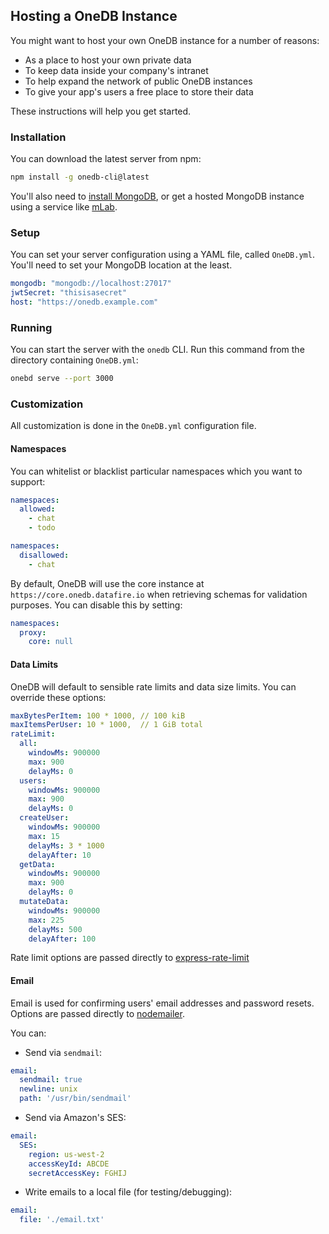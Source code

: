 ## Hosting a OneDB Instance

You might want to host your own OneDB instance for a number of reasons:
* As a place to host your own private data
* To keep data inside your company's intranet
* To help expand the network of public OneDB instances
* To give your app's users a free place to store their data

These instructions will help you get started.

### Installation
You can download the latest server from npm:
```bash
npm install -g onedb-cli@latest
```

You'll also need to [install MongoDB](https://docs.mongodb.com/manual/installation/), or
get a hosted MongoDB instance using a service like [mLab](https://mlab.com/).

### Setup
You can set your server configuration using a YAML file, called `OneDB.yml`. You'll need
to set your MongoDB location at the least.
```yml
mongodb: "mongodb://localhost:27017"
jwtSecret: "thisisasecret"
host: "https://onedb.example.com"
```

### Running
You can start the server with the `onedb` CLI. Run this command from the directory
containing `OneDB.yml`:

```bash
onebd serve --port 3000
```

### Customization
All customization is done in the `OneDB.yml` configuration file.

#### Namespaces
You can whitelist or blacklist particular namespaces which you want to support:

```yaml
namespaces:
  allowed:
    - chat
    - todo
```

```yaml
namespaces:
  disallowed:
    - chat
```

By default, OneDB will use the core instance at `https://core.onedb.datafire.io` when retrieving
schemas for validation purposes. You can disable this by setting:
```yaml
namespaces:
  proxy:
    core: null
```

#### Data Limits
OneDB will default to sensible rate limits and data size limits. You can override these options:

```yaml
maxBytesPerItem: 100 * 1000, // 100 kiB
maxItemsPerUser: 10 * 1000,  // 1 GiB total
rateLimit:
  all:
    windowMs: 900000
    max: 900
    delayMs: 0
  users:
    windowMs: 900000
    max: 900
    delayMs: 0
  createUser:
    windowMs: 900000
    max: 15
    delayMs: 3 * 1000
    delayAfter: 10
  getData:
    windowMs: 900000
    max: 900
    delayMs: 0
  mutateData:
    windowMs: 900000
    max: 225
    delayMs: 500
    delayAfter: 100
```

Rate limit options are passed directly to
[express-rate-limit](https://www.npmjs.com/package/express-rate-limit)

#### Email
Email is used for confirming users' email addresses and password resets.
Options are passed directly to [nodemailer](https://nodemailer.com/transports/).

You can:

* Send via `sendmail`:
```yaml
email:
  sendmail: true
  newline: unix
  path: '/usr/bin/sendmail'
```
* Send via Amazon's SES:
```yaml
email:
  SES:
    region: us-west-2
    accessKeyId: ABCDE
    secretAccessKey: FGHIJ
```
* Write emails to a local file (for testing/debugging):
```yaml
email:
  file: './email.txt'
```
